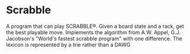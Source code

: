 # Scrabble
A program that can play SCRABBLE®. Given a board state and a rack, get the best playable move.
Implements the algorithm from A.W. Appel, G.J. Jacobson's "World's fastest scrabble program" with one difference.
The lexicon is represented by a trie rather than a DAWG
